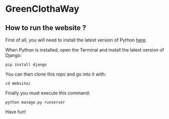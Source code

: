 # GreenClothaWay

## How to run the website ?

First of all, you will need to install the latest version of Python [here](https://www.python.org/downloads/).

When Python is installed, open the Terminal and install the latest version of Django:

```
pip install django
```

You can then clone this repo and go into it with:

```
cd Website/
```

Finally you must execute this command:

```
python manage.py runserver
```
Have fun!
